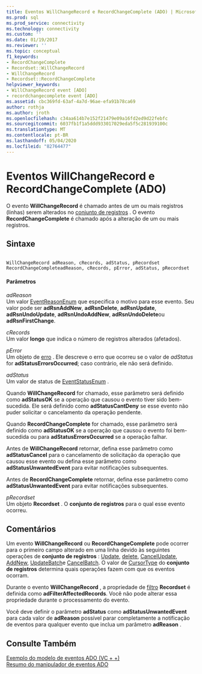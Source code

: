 ```yaml
---
title: Eventos WillChangeRecord e RecordChangeComplete (ADO) | Microsoft Docs
ms.prod: sql
ms.prod_service: connectivity
ms.technology: connectivity
ms.custom: ''
ms.date: 01/19/2017
ms.reviewer: ''
ms.topic: conceptual
f1_keywords:
- RecordChangeComplete
- Recordset::WillChangeRecord
- WillChangeRecord
- Recordset::RecordChangeComplete
helpviewer_keywords:
- WillChangeRecord event [ADO]
- recordchangecomplete event [ADO]
ms.assetid: cbc369fd-63af-4a7d-96ae-efa91b78ca69
author: rothja
ms.author: jroth
ms.openlocfilehash: c34aa614b7e152f21479e09a16fd2ed9d22febfc
ms.sourcegitcommit: 6037fb1f1a5ddd933017029eda5f5c281939100c
ms.translationtype: MT
ms.contentlocale: pt-BR
ms.lasthandoff: 05/04/2020
ms.locfileid: "82764477"
---
```

# <a name="willchangerecord-and-recordchangecomplete-events-ado"></a>Eventos WillChangeRecord e RecordChangeComplete (ADO)
O evento **WillChangeRecord** é chamado antes de um ou mais registros (linhas) serem alterados no [conjunto de registros](../../../ado/reference/ado-api/recordset-object-ado.md) . O evento **RecordChangeComplete** é chamado após a alteração de um ou mais registros.  
  
## <a name="syntax"></a>Sintaxe  
  
```  
  
WillChangeRecord adReason, cRecords, adStatus, pRecordset  
RecordChangeCompleteadReason, cRecords, pError, adStatus, pRecordset  
```  
  
#### <a name="parameters"></a>Parâmetros  
 *adReason*  
 Um valor [EventReasonEnum](../../../ado/reference/ado-api/eventreasonenum.md) que especifica o motivo para esse evento. Seu valor pode ser **adRsnAddNew**, **adRsnDelete**, **adRsnUpdate**, **adRsnUndoUpdate**, **adRsnUndoAddNew**, **adRsnUndoDelete**ou **adRsnFirstChange**.  
  
 *cRecords*  
 Um valor **longo** que indica o número de registros alterados (afetados).  
  
 *pError*  
 Um objeto de [erro](../../../ado/reference/ado-api/error-object.md) . Ele descreve o erro que ocorreu se o valor de *adStatus* for **adStatusErrorsOccurred**; caso contrário, ele não será definido.  
  
 *adStatus*  
 Um valor de status de [EventStatusEnum](../../../ado/reference/ado-api/eventstatusenum.md) .  
  
 Quando **WillChangeRecord** for chamado, esse parâmetro será definido como **adStatusOK** se a operação que causou o evento tiver sido bem-sucedida. Ele será definido como **adStatusCantDeny** se esse evento não puder solicitar o cancelamento da operação pendente.  
  
 Quando **RecordChangeComplete** for chamado, esse parâmetro será definido como **adStatusOK** se a operação que causou o evento foi bem-sucedida ou para **adStatusErrorsOccurred** se a operação falhar.  
  
 Antes de **WillChangeRecord** retornar, defina esse parâmetro como **adStatusCancel** para o cancelamento de solicitação da operação que causou esse evento ou defina esse parâmetro como **adStatusUnwantedEvent** para evitar notificações subsequentes.  
  
 Antes de **RecordChangeComplete** retornar, defina esse parâmetro como **adStatusUnwantedEvent** para evitar notificações subsequentes.  
  
 *pRecordset*  
 Um objeto **Recordset** . O **conjunto de registros** para o qual esse evento ocorreu.  
  
## <a name="remarks"></a>Comentários  
 Um evento **WillChangeRecord** ou **RecordChangeComplete** pode ocorrer para o primeiro campo alterado em uma linha devido às seguintes operações de **conjunto de registros** : [Update](../../../ado/reference/ado-api/update-method.md), [delete](../../../ado/reference/ado-api/delete-method-ado-recordset.md), [CancelUpdate](../../../ado/reference/ado-api/cancelupdate-method-ado.md), [AddNew](../../../ado/reference/ado-api/addnew-method-ado.md), [UpdateBatch](../../../ado/reference/ado-api/updatebatch-method.md)e [CancelBatch](../../../ado/reference/ado-api/cancelbatch-method-ado.md). O valor de [CursorType](../../../ado/reference/ado-api/cursortype-property-ado.md) do **conjunto de registros** determina quais operações fazem com que os eventos ocorram.  
  
 Durante o evento **WillChangeRecord** , a propriedade de [filtro](../../../ado/reference/ado-api/filter-property.md) **Recordset** é definida como **adFilterAffectedRecords**. Você não pode alterar essa propriedade durante o processamento do evento.  
  
 Você deve definir o parâmetro **adStatus** como **adStatusUnwantedEvent** para cada valor de **adReason** possível parar completamente a notificação de eventos para qualquer evento que inclua um parâmetro **adReason** .  
  
## <a name="see-also"></a>Consulte Também  
 [Exemplo do modelo de eventos ADO (VC + +)](../../../ado/reference/ado-api/ado-events-model-example-vc.md)   
 [Resumo do manipulador de eventos ADO](../../../ado/guide/data/ado-event-handler-summary.md)
